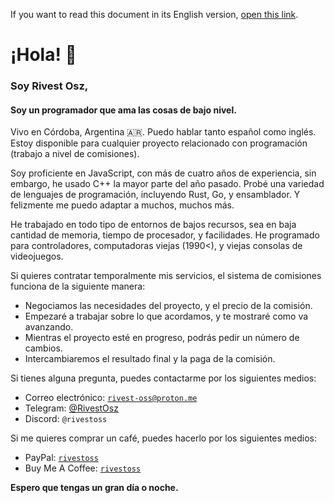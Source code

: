 If you want to read this document in its English version, [open this link](https://github.com/rivest-oss/rivest-oss/blob/main/README.md).

# ¡Hola! 👋
### Soy Rivest Osz,
#### Soy un programador que ama las cosas de bajo nivel.

Vivo en Córdoba, Argentina 🇦🇷.
Puedo hablar tanto español como inglés.
Estoy disponible para cualquier proyecto relacionado con programación (trabajo a nivel de comisiones).

Soy proficiente en JavaScript, con más de cuatro años de experiencia, sin embargo, he usado C++ la mayor parte del año pasado.
Probé una variedad de lenguajes de programación, incluyendo Rust, Go, y ensamblador. Y felizmente me puedo adaptar a muchos, muchos más.

He trabajado en todo tipo de entornos de bajos recursos, sea en baja cantidad de memoria, tiempo de procesador, y facilidades.
He programado para controladores, computadoras viejas (1990<), y viejas consolas de videojuegos.

Si quieres contratar temporalmente mis servicios, el sistema de comisiones funciona de la siguiente manera:

- Negociamos las necesidades del proyecto, y el precio de la comisión.
- Empezaré a trabajar sobre lo que acordamos, y te mostraré como va avanzando.
- Mientras el proyecto esté en progreso, podrás pedir un número de cambios.
- Intercambiaremos el resultado final y la paga de la comisión.

Si tienes alguna pregunta, puedes contactarme por los siguientes medios:

- Correo electrónico: [`rivest-oss@proton.me`](mailto:rivest-oss@proton.me)
- Telegram: [@RivestOsz](https://t.me/RivestOsz)
- Discord: `@rivestoss`

Si me quieres comprar un café, puedes hacerlo por los siguientes medios:

- PayPal: [`rivestoss`](https://paypal.me/rivestoss)
- Buy Me A Coffee: [`rivestoss`](https://www.buymeacoffee.com/rivestoss)

**Espero que tengas un gran día o noche.**
